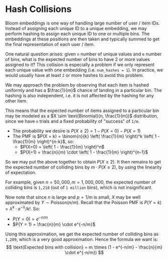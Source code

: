 # Hash Collisions

Bloom embeddings is one way of handling large number of user / item IDs. Instead of assigning each unique ID to a unique embedding, we may perform hashing to assign each unique ID to one or multiple bins. The embeddings at these positions are then taken and typically summed to get the final representation of each user / item.

One natural question arises: given `n` number of unique values and `m` number of bins, what is the expected number of bins to have 2 or more values assigned to it? This collision is especially a problem if we only represent each unique value with one embedding (i.e. `num_hashes = 1`). In practice, we would usually have at least `2` or more hashes to avoid this problem.

We may approach the problem by observing that each item is hashed uniformly and has a $\frac{1}{m}$ chance of landing in a particular bin. The hashing is also independent, i.e. it is not affected by the hashing for any other item.

This means that the expected number of items assigned to a particular bin may be modeled as a $X \sim \text{Binomial}(n, \frac{1}{m})$ distribution, since we have `n` trials and a fixed probability of "success" of `1/m`. 
- The probability we desire is $P(X \geq 2) = 1 - P(X=0) - P(X=1)$
- The PMF is $P(X = k) = \binom{n}{k} \left( \frac{1}{m} \right)^k \left( 1 - \frac{1}{m} \right)^{n-k}$, so:
    - $P(X=0) = \left( 1 - \frac{1}{m} \right)^n$
    - $P(X=1) = \frac{n}{m} \cdot \left( 1 - \frac{1}{m} \right)^{n-1}$

So we may put the above together to obtain $P(X \geq 2)$. It then remains to get the expected number of colliding bins by $m \cdot P(X \geq 2)$, by using the linearity of expectation.

For example, given $n=50,000, m=1,000,000$, the expected number of colliding bins is `1,210` (out of `1 million` bins), which is not insignificant.

Now note that since $n$ is large and $p = 1/m$ is small, $X$ may be well approximated by $Y \sim \text{Poisson}(n/m)$. Recall that the Poisson PMF is $P(Y = k) = \lambda^k \cdot e^{-\lambda} / k!$. So:
- $P(Y = 0) = e^{-n/m}$
- $P(Y = 1) = \frac{n}{m} \cdot e^{-n/m}$

Using this approximation, we get the expected number of colliding bins as `1,209`, which is a very good approximation. Hence the formula we want is:
$$
    \text{Expected bins with collision} =  m \times (1 - e^{-n/m} - \frac{n}{m} \cdot e^{-n/m})
$$
